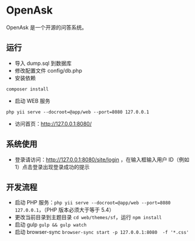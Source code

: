 OpenAsk
=======

OpenAsk 是一个开源的问答系统。

运行
---

- 导入 dump.sql 到数据库
- 修改配置文件 config/db.php
- 安装依赖
```
composer install
```
- 启动 WEB 服务
```
php yii serve --docroot=@app/web --port=8080 127.0.0.1
```
- 访问首页：http://127.0.0.1:8080/

系统使用
----

- 登录请访问：http://127.0.0.1:8080/site/login ，在输入框输入用户 ID（例如 1）点击登录出现登录成功的提示

开发流程
----

- 启动 PHP 服务：```php yii serve --docroot=@app/web --port=8080 127.0.0.1```，（PHP 版本必须大于等于 5.4）
- 更改当前目录到主题目录 ```cd web/themes/sf```，运行 ```npm install```
- 启动 gulp ```gulp && gulp watch```
- 启动 browser-sync ```browser-sync start -p 127.0.0.1:8080  -f '*.css'```

